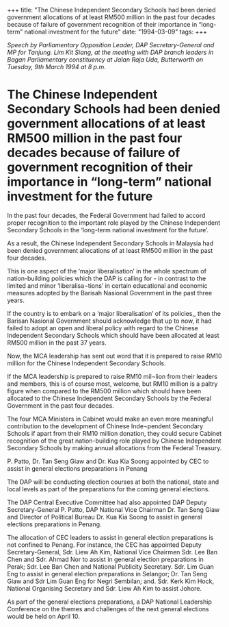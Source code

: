 +++ 
title: "The Chinese Independent Secondary Schools had been denied government allocations of at least RM500 million in the past four decades because of failure of government recognition of their importance in “long-term” national investment for the future"
date: "1994-03-09"
tags:
+++

_Speech by Parliamentary Opposition Leader, DAP Secretary-General and MP for Tanjung. Lim Kit Siang, at the meeting with DAP branch leaders in Bagan Parliamentary constituency at Jalan Raja Uda, Butterworth on Tuesday, 9th March 1994 at 8 p.m._

# The Chinese Independent Secondary Schools had been denied government allocations of at least RM500 million in the past four decades because of failure of government recognition of their importance in “long-term” national investment for the future
	
In the past four decades, the Federal Government had failed to accord proper recognition to the important role played by the Chinese Independent Secondary Schools in the ‘long-term national investment for the future’.</u>

As a result, the Chinese Independent Secondary Schools in Malaysia had been denied government allocations of at least RM500 million in the past four decades.

This is one aspect of the ‘major liberalisation’ in the whole spectrum of nation-building policies which the DAP is calling for - in contrast to the limited and minor ‘liberalisa¬tions’ in certain educational and economic measures adopted by the Barisah Nasional Government in the past three years.

If the country is to embark on a ‘major liberalisation’ of its policies,, then the Barisan Nasional Government should acknowledge that up to now, it had failed to adopt an open and liberal policy with regard to the Chinese Independent Secondary Schools which should have been allocated at least RM500 million in the past 37 years.

Now, the MCA leadership has sent out word that it is prepared to raise RM10 million for the Chinese Independent Secondary Schools.

If the MCA leadership is prepared to raise RM10 mil¬lion from their leaders and members, this is of course most, welcome, but RM10 million is a paltry figure when compared to the RM500 million which should have been allocated to the Chinese Independent Secondary Schools by the Federal Government in the past four decades.

The four MCA Ministers in Cabinet would make an even more meaningful contribution to the development of Chinese Inde¬pendent Secondary Schools if apart from their RM10 million donation, they could secure Cabinet recognition of the great nation-building role played by Chinese Independent Secondary Schools by making annual allocations from the Federal Treasury.

P. Patto, Dr. Tan Seng Giaw and Dr. Kua Kia Soong appointed by CEC to assist in general elections preparations in Penang

The DAP will be conducting election courses at both the national, state and local levels as part of the preparations for the coming general elections.

The DAP Central Executive Committee had also appointed DAP Deputy Secretary-General P. Patto, DAP National Vice Chairman Dr. Tan Seng Giaw and Director of Political Bureau Dr. Kua Kia Soong to assist in general elections preparations in Penang.

The allocation of CEC leaders to assist in general election preparations is not confined to Penang. For instance, the CEC has appointed Deputy Secretary-General, Sdr. Liew Ah Kim, National Vice Chairmen Sdr. Lee Ban Chen and Sdr. Ahmad Nor to assist in general election preparations in Perak; Sdr. Lee Ban Chen and National Publicity Secretary. Sdr. Lim Guan Eng to assist in general election preparations in Selangor; Dr. Tan Seng Giaw and Sdr Lim Guan Eng for Negri Sembilan; and. Sdr. Kerk Kim Hock, National Organising Secretary and Sdr. Liew Ah Kim to assist Johore.

As part of the general elections preparations, a DAP National Leadership Conference on the themes and challenges of the next general elections would be held on April 10.
 
